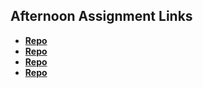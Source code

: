 ## Afternoon Assignment Links

* **[Repo](https://github.com/axelarciniega/vue-playground)**
* **[Repo](https://github.com/axelarciniega/giftedVue)**
* **[Repo](https://github.com/axelarciniega/gregsListVue)**
* **[Repo](https://github.com/AxelArciniega/<ASSIGNMENT_REPO>)**
